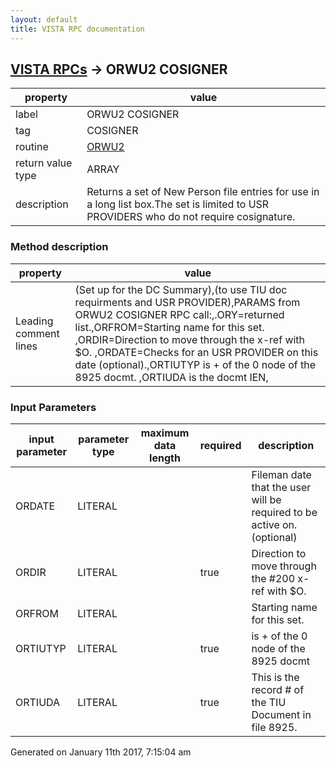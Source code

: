 ```yaml
---
layout: default
title: VISTA RPC documentation
---
```




## [VISTA RPCs](TableOfContent.md) &#8594; ORWU2 COSIGNER 

 property | value 
--- | --- 
 label | ORWU2 COSIGNER
 tag | COSIGNER
 routine | [ORWU2](http://code.osehra.org/dox/Routine_ORWU2_source.html)
 return value type | ARRAY
 description | Returns a set of New Person file entries for use in a long list box.The set is limited to USR PROVIDERS who do not require cosignature.


### Method description

 property | value 
--- | --- 
 Leading comment lines | (Set up for the DC Summary),(to use TIU doc requirments and USR PROVIDER),PARAMS from ORWU2 COSIGNER RPC call:,.ORY=returned list.,ORFROM=Starting name for this set.  ,ORDIR=Direction to move through the x-ref with $O.  ,ORDATE=Checks for an USR PROVIDER on this date (optional).,ORTIUTYP is + of the 0 node of the 8925 docmt.  ,ORTIUDA is the docmt IEN,

### Input Parameters

| input parameter | parameter type | maximum data length | required | description | 
| --- | --- | --- | --- | --- | 
| ORDATE | LITERAL |  |  | Fileman date that the user will be required to be active on. (optional) | 
| ORDIR | LITERAL |  | true | Direction to move through the #200 x-ref with $O. | 
| ORFROM | LITERAL |  |  | Starting name for this set. | 
| ORTIUTYP | LITERAL |  | true | is + of the 0 node of the 8925 docmt | 
| ORTIUDA | LITERAL |  | true | This is the record # of the TIU Document in file 8925. | 




 Generated on January 11th 2017, 7:15:04 am
